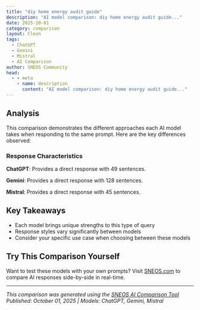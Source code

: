 ```yaml
---
title: "diy home energy audit guide"
description: "AI model comparison: diy home energy audit guide..."
date: 2025-10-01
category: comparison
layout: Clean
tags:
  - ChatGPT
  - Gemini
  - Mistral
  - AI Comparison
author: SNEOS Community
head:
  - - meta
    - name: description
      content: "AI model comparison: diy home energy audit guide..."
---
```


<ChatComparison
  title="diy home energy audit guide"
  prompt="diy home energy audit guide"
  :responses='{"ChatGPT": "Certainly! Here\u0027s a simple DIY home energy audit guide to help you identify areas where your home is losing energy and reduce your utility bills.\n\n---\n\n### DIY Home Energy Audit Guide\n\n#### 1. **Prepare for the Audit**\n- Gather tools: flashlight, notepad, pen, thermometer, smoke stick or incense stick, and your recent utility bills.\n- Visit your home on a sunny day for checking insulation and around heating/cooling equipment when off or on.\n\n---\n\n#### 2. **Check Your Utility Bills**\n- Review the past 12 months of energy bills to spot high-usage months.\n- Identify seasonal patterns and any anomalies.\n\n---\n\n#### 3. **Inspect Heating and Cooling Systems**\n- Check your thermostat settings; lower the thermostat in winter and raise it in summer.\n- Replace or clean air filters.\n- Look for dust or debris around vents and ducts.\n- Check for unusual noises or smells.\n- Schedule professional servicing if needed.\n\n---\n\n#### 4. **Examine Windows and Doors for Air Leaks**\n- On a windy day, hold a lit incense stick or smoke stick near window frames, door frames, baseboards, and electrical outlets.\n- Watch for smoke movement indicating air leaks.\n- Seal leaks with weatherstripping, caulking, or door sweeps.\n\n---\n\n#### 5. **Inspect Insulation**\n- Check attic, basement, and crawl spaces for proper insulation levels.\n- Make sure insulation is not compressed, wet, or missing.\n- Add insulation where needed, especially in attic and exterior walls.\n\n---\n\n#### 6. **Check Lighting and Appliances**\n- Replace incandescent bulbs with LEDs.\n- Unplug electronics and chargers when not in use or use smart power strips.\n- Ensure appliances are ENERGY STAR rated if upgrading.\n- Use programmable timers for water heaters, outdoor lights.\n\n---\n\n#### 7. **Check Water Heating System**\n- Check water heater thermostat; set it to 120\u00B0F (49\u00B0C).\n- Insulate the water heater tank and hot water pipes.\n- Fix leaks promptly.\n\n---\n\n#### 8. **Evaluate Ventilation**\n- Ensure exhaust fans in kitchens and bathrooms vent outside.\n- Check for blocked vents or dryer vents; clean if necessary.\n\n---\n\n#### 9. **Use a Thermal Camera or Infrared Thermometer (Optional)**\n- Identify cold spots, drafts, or poor insulation.\n- Use the camera during cold or hot weather for best results.\n\n---\n\n#### 10. **Make a List of Improvements**\n- Prioritize based on cost-effectiveness and ease of implementation.\n- Consider DIY fixes first, then larger improvements.\n\n---\n\n### Additional Tips\n- Use ceiling fans correctly for seasonal cooling/heating.\n- Consider planting trees or installing shading devices to reduce heat gain.\n- Regular maintenance helps keep everything running efficiently.\n\n---\n\n### Resources\n- U.S. Department of Energy: [Home Energy Audits](https://www.energy.gov/energysaver/home-energy-audits)\n- Local utility companies often offer free or discounted home energy audits.\n\n---\n\nIf you\u0027d like, I can help you create a customized checklist for your home!", "Gemini": "## DIY Home Energy Audit: A Comprehensive Guide\n\nPerforming a DIY home energy audit is a great way to identify energy waste and save money on your utility bills. It\u0027s a step-by-step process that helps you pinpoint areas in your home where energy is being lost and then take corrective action.\n\n**Before you start:**\n\n* **Gather your tools:**\n * **Notebook and pen:** For recording observations and measurements.\n * **Flashlight:** To inspect dark areas like attics, basements, and crawl spaces.\n * **Measuring tape:** To measure window and door sizes, wall lengths, etc.\n * **Infrared thermometer (optional, but helpful):** To identify temperature differences on surfaces.\n * **Candle or incense stick:** To check for air leaks around windows, doors, and outlets.\n * **Caulk and weather stripping:** If you find leaks, having these on hand is useful.\n * **Utility bills:** Collect your gas, electricity, and water bills for the past 12 months.\n* **Review your energy bills:** Look for seasonal trends. High energy use in winter likely indicates heating issues, while high use in summer suggests cooling problems.\n\n**Step 1: Calculate Your Energy Use**\n\n* **Compare your bills:** Calculate the average monthly cost for electricity, gas, and water. Note the amount of energy used (kWh for electricity, therms for gas) each month.\n* **Calculate your Energy Use Intensity (EUI):** This helps you compare your energy usage to other homes of similar size in your climate. The formula is:\n\n **EUI = (Total Annual Energy Use in BTU) / (Home Square Footage)**\n\n * **Convert your energy use to BTU:**\n * 1 kWh = 3,412 BTU\n * 1 Therm (Natural Gas) = 100,000 BTU\n * 1 Gallon of Propane = 91,502 BTU\n * 1 Gallon of Oil = 138,690 BTU\n * **Example:** If you used 10,000 kWh of electricity and 500 Therms of natural gas in a year, and your home is 2000 square feet:\n * Electricity BTU = 10,000 kWh * 3,412 BTU/kWh = 34,120,000 BTU\n * Natural Gas BTU = 500 Therms * 100,000 BTU/Therm = 50,000,000 BTU\n * Total BTU = 34,120,000 \u002B 50,000,000 = 84,120,000 BTU\n * EUI = 84,120,000 BTU / 2000 sq ft = 42,060 BTU/sq ft\n\n * **Compare to average EUI:** Look up average EUI values for homes in your climate zone online. This gives you a baseline to determine if your home is energy-efficient or not. (Search \u0022average EUI by climate zone\u0022).\n\n**Step 2: The Walkthrough (Room by Room)**\n\n**A. Exterior Inspection:**\n\n1. **Foundation:**\n * Check for cracks or gaps in the foundation. These can allow cold air and moisture into your basement or crawl space.\n * Look for signs of water damage.\n2. **Walls:**\n * Note the type of siding (wood, brick, vinyl, etc.). This impacts insulation levels.\n * Look for cracks or damage.\n3. **Roof:**\n * Inspect the roof for missing or damaged shingles.\n * Check for proper ventilation of the attic (soffit vents, ridge vents). Poor ventilation can lead to ice dams in winter and overheating in summer.\n4. **Windows and Doors:**\n * Examine the caulking around windows and doors. Look for cracks or deterioration.\n * Check weather stripping for wear and tear.\n * Assess the condition of window glass. Is it single-pane or double-pane? Are there any broken seals (foggy appearance between panes)?\n5. **Landscaping:**\n * Consider how trees and shrubs shade your home. Proper placement can help reduce heating and cooling costs.\n * Ensure that outdoor air conditioning units are free of debris.\n\n**B. Interior Inspection (Room by Room):**\n\n1. **Air Leaks:** This is a critical part.\n * **Windows and Doors:**\n * Close windows and doors. Hold a lit candle or incense stick near the edges. If the flame flickers or the smoke moves significantly, you have an air leak.\n * Feel for drafts.\n * **Outlets and Switches:** Remove outlet and switch plates and check for air leaks. (Turn off the power to the circuit first as a precaution!) Seal any gaps with foam outlet gaskets.\n * **Baseboards and Trim:** Check where baseboards and trim meet the walls and floor. Caulk any gaps.\n * **Fireplace:** Ensure the damper is closed tightly when the fireplace is not in use. A fireplace can be a significant source of air leaks.\n * **Attic Access:** Ensure the attic access panel is properly insulated and sealed.\n\n2. **Insulation:**\n * **Attic:** This is a prime location for heat loss. Check the insulation level. Ideally, you should have at least 12-15 inches of insulation (R-value of R-38 to R-49 is recommended). If you can see the attic floor joists, you need more insulation.\n * **Walls:** It\u0027s harder to assess wall insulation without specialized equipment. However, you can get a general idea by:\n * Checking outlet and switch boxes (after turning off the power). Sometimes you can see insulation through the box.\n * Looking in unfinished basements or crawl spaces.\n * **Basement/Crawl Space:** Check for insulation on walls and around pipes.\n\n3. **Heating and Cooling Systems:**\n * **Furnace/Air Conditioner:**\n * Check the age of your equipment. Older units are less efficient.\n * Inspect the air filter and replace it if it\u0027s dirty.\n * Ensure vents are not blocked by furniture.\n * **Ductwork:** Look for leaks or gaps in ductwork, especially where sections connect. Seal any leaks with duct tape (or better yet, duct mastic sealant).\n * **Programmable Thermostat:** Make sure your thermostat is programmed to automatically adjust the temperature when you\u0027re not home.\n\n4. **Water Heating:**\n * **Water Heater:**\n * Check the age of your water heater.\n * Insulate the water heater tank with an insulating blanket (follow manufacturer\u0027s instructions).\n * Insulate hot water pipes, especially those in unheated areas.\n * Set the water heater temperature to 120\u00B0F (49\u00B0C). Higher temperatures are unnecessary and waste energy.\n * **Faucets and Showers:** Repair any leaky faucets or showerheads. Install low-flow showerheads and aerators on faucets to reduce water consumption.\n\n5. **Lighting and Appliances:**\n * **Lighting:** Replace incandescent light bulbs with energy-efficient LED bulbs.\n * **Appliances:**\n * Check the energy efficiency ratings of your appliances (Energy Star label).\n * Unplug electronics when not in use (they can still draw power in standby mode).\n * Clean the coils on your refrigerator to improve efficiency.\n * Use the proper settings on your dishwasher and washing machine.\n\n**Step 3: Analyze Your Findings and Create an Action Plan**\n\n1. **Review your notes:** Compile a list of all the energy waste issues you identified during your walkthrough.\n2. **Prioritize your projects:** Focus on the most cost-effective improvements first. Air sealing is often the easiest and most impactful.\n3. **Estimate costs:** Research the cost of materials and labor for each project.\n4. **Calculate potential savings:** Estimate how much money you could save on your energy bills by making each improvement. Many online resources can help you estimate energy savings.\n5. **Create a timeline:** Set realistic goals for completing your energy-saving projects.\n6. **Consider professional help:** For complex projects like insulation or HVAC upgrades, it\u0027s best to consult with a qualified contractor.\n\n**Examples of Common Energy-Saving Projects (In Order of Typical ROI):**\n\n* **Air Sealing:** Caulking, weather stripping, sealing around outlets and pipes.\n* **Insulating:** Attic, walls, basement/crawl space.\n* **Lighting Upgrades:** Switching to LED bulbs.\n* **Water Heater Insulation:** Adding a blanket to older water heaters.\n* **Programmable Thermostat:** Installing and properly programming it.\n* **Appliance Upgrades:** Replacing old, inefficient appliances with Energy Star models.\n* **Window Replacement:** (Often expensive, but can be worthwhile if you have single-pane windows in a cold climate).\n* **HVAC System Upgrade:** Replacing an old furnace or air conditioner with a high-efficiency model.\n\n**Resources:**\n\n* **Energy.gov:** U.S. Department of Energy website with extensive information on energy efficiency.\n* **Energy Star:** Website for the Energy Star program, which certifies energy-efficient products.\n* **Local Utility Companies:** Many utility companies offer energy audits, rebates, and other programs to help customers save energy.\n\n**Important Safety Considerations:**\n\n* **Electrical Safety:** Turn off power to circuits before working around outlets and switches.\n* **Attic Safety:** Use caution when working in the attic. Watch out for exposed nails and beams. Wear a dust mask and gloves to protect yourself from insulation particles.\n* **Ladder Safety:** Use a sturdy ladder and follow proper ladder safety guidelines.\n* **Asbestos:** If your home was built before 1980, be aware of the potential for asbestos in insulation, pipes, or other building materials. Do not disturb these materials. Contact a qualified professional for asbestos testing and removal.\n\nThis DIY home energy audit guide provides a starting point for identifying energy waste and improving the energy efficiency of your home. By following these steps and taking action on your findings, you can save money on your utility bills, reduce your environmental impact, and create a more comfortable living environment. Good luck!\n", "Mistral": "Conducting a DIY home energy audit can help you identify areas where your home is losing energy and where you can make improvements to increase efficiency. Here\u2019s a step-by-step guide to help you get started:\n\n### Materials Needed:\n- Flashlight\n- Incense stick or smoke pencil\n- Infrared thermometer (optional)\n- Notepad and pen\n- Tape measure\n- Camera or smartphone for taking photos\n\n### Step-by-Step Guide:\n\n#### 1. **Preparation:**\n - **Gather Information:** Collect your past energy bills to understand your energy usage patterns.\n - **Checklist:** Create a checklist of areas to inspect, including windows, doors, walls, insulation, heating and cooling systems, lighting, and appliances.\n\n#### 2. **Locate Air Leaks:**\n - **Windows and Doors:** Use an incense stick or smoke pencil to detect air leaks. Hold the stick near windows, doors, and other openings. If the smoke moves, it indicates an air leak.\n - **Walls and Ceilings:** Check for gaps around electrical outlets, switch plates, and baseboards.\n - **Attic and Basement:** Inspect for gaps around pipes, ducts, and chimneys.\n\n#### 3. **Inspect Insulation:**\n - **Attic:** Check the depth and condition of the insulation. Ensure it is evenly distributed and not compressed.\n - **Walls:** If possible, inspect the insulation in the walls. This might require removing a small section of drywall or using an infrared thermometer to detect temperature differences.\n - **Floors:** Check for insulation under floors, especially in unheated spaces like garages or basements.\n\n#### 4. **Evaluate Heating and Cooling Systems:**\n - **Furnace and Air Conditioner:** Ensure they are properly maintained and serviced annually. Check filters and replace them if necessary.\n - **Ductwork:** Inspect for leaks and ensure ducts are properly insulated.\n - **Thermostat:** Consider upgrading to a programmable thermostat to optimize energy use.\n\n#### 5. **Assess Lighting:**\n - **Light Bulbs:** Replace incandescent bulbs with energy-efficient LED bulbs.\n - **Fixtures:** Ensure all fixtures are in good working condition and consider using timers or motion sensors.\n\n#### 6. **Check Appliances:**\n - **Energy Efficiency:** Look for the Energy Star label on appliances.\n - **Usage Patterns:** Monitor how often appliances are used and consider upgrading to more efficient models if necessary.\n - **Refrigerator:** Ensure the door seals are tight and the coils are clean.\n\n#### 7. **Water Heating:**\n - **Temperature:** Set the water heater to 120\u00B0F (49\u00B0C) to save energy.\n - **Insulation:** Consider insulating the water heater and the first 6 feet of hot and cold water pipes.\n\n#### 8. **Electronics and Phantom Loads:**\n - **Standby Power:** Use power strips to turn off electronics completely when not in use.\n - **Energy-Efficient Devices:** Consider using energy-efficient electronics and appliances.\n\n#### 9. **Document Findings:**\n - **Photos:** Take photos of problem areas for reference.\n - **Notes:** Record all findings and potential solutions.\n\n#### 10. **Create an Action Plan:**\n - **Prioritize:** Identify the most significant energy-wasting areas and prioritize them for improvement.\n - **Budget:** Determine a budget for necessary upgrades and repairs.\n - **Implement:** Start making the necessary changes and monitor the impact on your energy bills.\n\n### Additional Tips:\n- **Professional Help:** If you find significant issues, consider hiring a professional energy auditor for a more detailed assessment.\n- **Rebates and Incentives:** Check for local rebates, tax credits, or other incentives for energy-efficient upgrades.\n- **Regular Maintenance:** Schedule regular maintenance for your heating and cooling systems to ensure they operate efficiently.\n\nBy following this guide, you can identify and address energy inefficiencies in your home, leading to lower energy bills and a more comfortable living environment."}' 
  published-date="17:21"
/>

## Analysis

This comparison demonstrates the different approaches each AI model takes when responding to the same prompt. Here are the key differences observed:

### Response Characteristics

**ChatGPT**: Provides a direct response with 49 sentences. 

**Gemini**: Provides a direct response with 128 sentences. 

**Mistral**: Provides a direct response with 45 sentences. 

## Key Takeaways

- Each model brings unique strengths to this type of query
- Response styles vary significantly between models
- Consider your specific use case when choosing between these models

## Try This Comparison Yourself

Want to test these models with your own prompts? Visit [SNEOS.com](https://sneos.com) to compare AI responses side-by-side in real-time.

---

*This comparison was generated using the [SNEOS AI Comparison Tool](https://sneos.com)*
*Published: October 01, 2025 | Models: ChatGPT, Gemini, Mistral*
